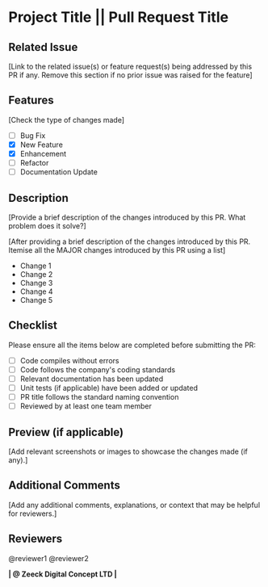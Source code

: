 # Project Title || Pull Request Title

## Related Issue
[Link to the related issue(s) or feature request(s) being addressed by this PR if any. Remove this section if no prior issue was raised for the feature]

## Features
[Check the type of changes made]
- [ ] Bug Fix
- [x] New Feature
- [x] Enhancement
- [ ] Refactor
- [ ] Documentation Update

## Description
[Provide a brief description of the changes introduced by this PR. What problem does it solve?]

[After providing a brief description of the changes introduced by this PR. Itemise all the MAJOR changes introduced by this PR using a list]
- Change 1
- Change 2
- Change 3
- Change 4
- Change 5

## Checklist
Please ensure all the items below are completed before submitting the PR:
- [ ] Code compiles without errors
- [ ] Code follows the company's coding standards
- [ ] Relevant documentation has been updated
- [ ] Unit tests (if applicable) have been added or updated
- [ ] PR title follows the standard naming convention
- [ ] Reviewed by at least one team member

## Preview (if applicable)
[Add relevant screenshots or images to showcase the changes made (if any).]

## Additional Comments
[Add any additional comments, explanations, or context that may be helpful for reviewers.]

## Reviewers
@reviewer1
@reviewer2

**| @ Zeeck Digital Concept LTD |**
